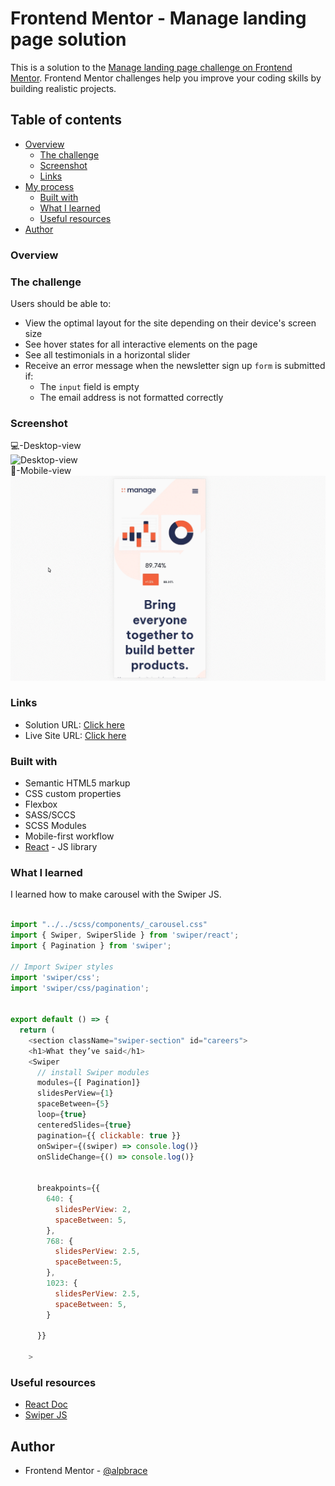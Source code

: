 # Frontend Mentor - Manage landing page solution

This is a solution to the [Manage landing page challenge on Frontend Mentor](https://www.frontendmentor.io/challenges/manage-landing-page-SLXqC6P5). Frontend Mentor challenges help you improve your coding skills by building realistic projects. 

## Table of contents

- [Overview](#overview)
  - [The challenge](#the-challenge)
  - [Screenshot](#screenshot)
  - [Links](#links)
- [My process](#my-process)
  - [Built with](#built-with)
  - [What I learned](#what-i-learned)
  - [Useful resources](#useful-resources)
- [Author](#author)


### Overview

### The challenge

Users should be able to:

- View the optimal layout for the site depending on their device's screen size
- See hover states for all interactive elements on the page
- See all testimonials in a horizontal slider
- Receive an error message when the newsletter sign up `form` is submitted if:
  - The `input` field is empty
  - The email address is not formatted correctly

### Screenshot

💻-Desktop-view
<br/>
![Desktop-view](./gifs/desktop.gif)
<br/>
📱-Mobile-view
<br/>
![Mobile-view](./gifs/mobile.gif)


### Links

- Solution URL: [Click here](https://github.com/aLpSabre/manage-landing-page)
- Live Site URL: [Click here](https://alpsabre.github.io/manage-landing-page/)

### Built with

- Semantic HTML5 markup
- CSS custom properties
- Flexbox
- SASS/SCCS 
- SCSS Modules
- Mobile-first workflow
- [React](https://reactjs.org/) - JS library


### What I learned

I learned how to make carousel with the Swiper JS.

```js

import "../../scss/components/_carousel.css"
import { Swiper, SwiperSlide } from 'swiper/react';
import { Pagination } from 'swiper';

// Import Swiper styles
import 'swiper/css';
import 'swiper/css/pagination';


export default () => {
  return (
    <section className="swiper-section" id="careers">
    <h1>What they’ve said</h1>
    <Swiper
      // install Swiper modules
      modules={[ Pagination]}
      slidesPerView={1}
      spaceBetween={5}
      loop={true}
      centeredSlides={true}
      pagination={{ clickable: true }}
      onSwiper={(swiper) => console.log()}
      onSlideChange={() => console.log()}
 
  	
      breakpoints={{
        640: {
          slidesPerView: 2,
          spaceBetween: 5,
        },
        768: {
          slidesPerView: 2.5,
          spaceBetween:5,
        },
        1023: {
          slidesPerView: 2.5,
          spaceBetween: 5,
        }
      
      }}
   
    >
```

### Useful resources

- [React Doc](https://reactjs.org/docs/getting-started.html) 
- [Swiper JS](https://swiperjs.com/) 


## Author

- Frontend Mentor - [@alpbrace](https://www.frontendmentor.io/profile/yourusername)


